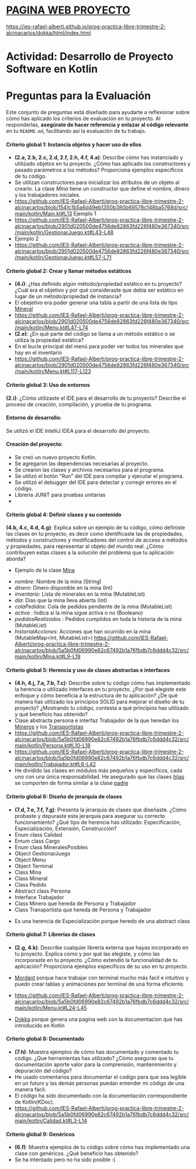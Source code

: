 # [PAGINA WEB PROYECTO](https://ies-rafael-alberti.github.io/prog-practica-libre-trimestre-2-alcinacarlos/dokka/html/index.html)
https://ies-rafael-alberti.github.io/prog-practica-libre-trimestre-2-alcinacarlos/dokka/html/index.html
# Actividad: Desarrollo de Proyecto Software en Kotlin

# Preguntas para la Evaluación

Este conjunto de preguntas está diseñado para ayudarte a reflexionar sobre cómo has aplicado los criterios de evaluación en tu proyecto. Al responderlas, **asegúrate de hacer referencia y enlazar al código relevante** en tu `README.md`, facilitando así la evaluación de tu trabajo.

#### **Criterio global 1: Instancia objetos y hacer uso de ellos**
- **(2.a, 2.b, 2.c, 2.d, 2.f, 2.h, 4.f, 4.a)**: Describe cómo has instanciado y utilizado objetos en tu proyecto. ¿Cómo has aplicado los constructores y pasado parámetros a los métodos? Proporciona ejemplos específicos de tu código.
- Se utilizan constructores para inicializar los atributos de un objeto al crearlo.
  La clase *Mina* tiene un constructor que define el nombre, dinero y los trabajadores iniciales.
- https://github.com/IES-Rafael-Alberti/prog-practica-libre-trimestre-2-alcinacarlos/blob/1541c1b5a6d49eb1350b380b69578c148ba5768d/src/main/kotlin/Main.kt#L13
  Ejemplo 1
- https://github.com/IES-Rafael-Alberti/prog-practica-libre-trimestre-2-alcinacarlos/blob/2901d020500de4756de82863fd226f480e367340/src/main/kotlin/GestionarJuego.kt#L43-L48
- Ejemplo 2
- https://github.com/IES-Rafael-Alberti/prog-practica-libre-trimestre-2-alcinacarlos/blob/2901d020500de4756de82863fd226f480e367340/src/main/kotlin/GestionarJuego.kt#L57-L71

#### **Criterio global 2: Crear y llamar métodos estáticos**
- **(4.i)**: ¿Has definido algún método/propiedad estático en tu proyecto? ¿Cuál era el objetivo y por qué consideraste que debía ser estático en lugar de un método/propiedad de instancia?
- El obejetivo era poder generar una tabla a partir de una lista de tipo [Mineral](https://github.com/IES-Rafael-Alberti/prog-practica-libre-trimestre-2-alcinacarlos/blob/master/src/main/kotlin/Mineral.kt)
- https://github.com/IES-Rafael-Alberti/prog-practica-libre-trimestre-2-alcinacarlos/blob/2901d020500de4756de82863fd226f480e367340/src/main/kotlin/Menu.kt#L47-L74
- **(2.e)**: ¿En qué parte del código se llama a un método estático o se utiliza la propiedad estática?
- En el bucle principal del menú para poder ver todos los minerales que hay en el inventario
- https://github.com/IES-Rafael-Alberti/prog-practica-libre-trimestre-2-alcinacarlos/blob/2901d020500de4756de82863fd226f480e367340/src/main/kotlin/Menu.kt#L117-L123

#### **Criterio global 3: Uso de entornos**
**(2.i)**: ¿Cómo utilizaste el IDE para el desarrollo de tu proyecto? Describe el proceso de creación, compilación, y prueba de tu programa.
#### Entorno de desarrollo:
Se utilizó el IDE IntelliJ IDEA para el desarrollo del proyecto.
#### Creación del proyecto:
* Se creó un nuevo proyecto Kotlin.
* Se agregaron las dependencias necesarias al proyecto.
* Se crearon las clases y archivos necesarios para el programa. 
* Se utilizó el botón "Run" del IDE para compilar y ejecutar el programa. 
* Se utilizó el debugger del IDE para detectar y corregir errores en el código.
* Libreria JUNIT para pruebas unitarias
* 

#### **Criterio global 4: Definir clases y su contenido**
**(4.b, 4.c, 4.d, 4.g)**: Explica sobre un ejemplo de tu código, cómo definiste las clases en tu proyecto, es decir como identificaste las de propiedades, métodos y constructores y modificadores del control de acceso a métodos y propiedades, para representar al objeto del mundo real. ¿Cómo contribuyen estas clases a la solución del problema que tu aplicación aborda?
- Ejemplo de la clase [Mina](https://github.com/IES-Rafael-Alberti/prog-practica-libre-trimestre-2-alcinacarlos/blob/master/src/main/kotlin/Mina.kt)
* _nombre_: Nombre de la mina (String)
* _dinero_: Dinero disponible en la mina (Int)
* _inventario_: Lista de minerales en la mina (MutableList<Mineral>)
* _dia_: Dias que la mina lleva abierta (Int)
* _colaPedidos_: Cola de pedidos pendiente de la mina (MutableList<Pedido>)
* _activa_ : Indica si la mina sigue activa o no (Booleano)
* _pedidosRealizados_ : Pedidos cumplidos en toda la historia de la mina (MutableList<Pedido>)
* _historialAcciones_: Acciones que han ocurrido en la mina (MutableMap<Int, MutableList<String>>)
  https://github.com/IES-Rafael-Alberti/prog-practica-libre-trimestre-2-alcinacarlos/blob/5a5b0fd06990e82c67492b1a76fbdb7c6ddd4c32/src/main/kotlin/Mina.kt#L9-L19
#### **Criterio global 5: Herencia y uso de clases abstractas e interfaces**
- **(4.h, 4.j, 7.a, 7.b, 7.c)**: Describe sobre tu código cómo has implementado la herencia o utilizado interfaces en tu proyecto. ¿Por qué elegiste este enfoque y cómo beneficia a la estructura de tu aplicación? ¿De qué manera has utilizado los principios SOLID para mejorar el diseño de tu proyecto? ¿Mostrando tu código, contesta a qué principios has utilizado y qué beneficio has obtenido?
- Clase abstracta persona e interfaz Trabajador de la que heredan los [Mineros](https://github.com/IES-Rafael-Alberti/prog-practica-libre-trimestre-2-alcinacarlos/blob/master/src/main/kotlin/Minero.kt) y los [Transportistas](https://github.com/IES-Rafael-Alberti/prog-practica-libre-trimestre-2-alcinacarlos/blob/master/src/main/kotlin/Transportista.kt)
- https://github.com/IES-Rafael-Alberti/prog-practica-libre-trimestre-2-alcinacarlos/blob/5a5b0fd06990e82c67492b1a76fbdb7c6ddd4c32/src/main/kotlin/Persona.kt#L10-L18
- https://github.com/IES-Rafael-Alberti/prog-practica-libre-trimestre-2-alcinacarlos/blob/5a5b0fd06990e82c67492b1a76fbdb7c6ddd4c32/src/main/kotlin/Trabajador.kt#L6-L42
- He dividido las clases en módulos más pequeños y específicos, cada uno con una única responsabilidad. He asegurado que las clases [hijas](https://github.com/IES-Rafael-Alberti/prog-practica-libre-trimestre-2-alcinacarlos/blob/5a5b0fd06990e82c67492b1a76fbdb7c6ddd4c32/src/main/kotlin/Trabajador.kt#L6-L42) se comporten de forma similar a la clase [padre](https://github.com/IES-Rafael-Alberti/prog-practica-libre-trimestre-2-alcinacarlos/blob/5a5b0fd06990e82c67492b1a76fbdb7c6ddd4c32/src/main/kotlin/Persona.kt#L10-L18)
#### **Criterio global 6: Diseño de jerarquía de clases**
* **(7.d, 7.e, 7.f, 7.g)**: Presenta la jerarquía de clases que diseñaste. ¿Cómo probaste y depuraste esta jerarquía para asegurar su correcto funcionamiento? ¿Qué tipo de herencia has utilizado: Especificación, Especialización, Extensión, Construcción?
* Enum class Calidad
* Emum class Cargo
* Enum class MineralesPosibles
* Object GestionarJuego
* Object Menu
* Object Terminal
* Class Mina
* Class Mineral
* Class Pedido
* Abstract class Persona
* Interface Trabajador
* Class Minero que hereda de Persona y Trabajador
* Class Transportista que hereda de Persona y Trabajador
- Es una herencia de Especialización porque heredo de una abstract class

#### **Criterio global 7: Librerías de clases**
- **(2.g, 4.k)**: Describe cualquier librería externa que hayas incorporado en tu proyecto. Explica cómo y por qué las elegiste, y cómo las incorporaste en tu proyecto. ¿Cómo extendió la funcionalidad de tu aplicación? Proporciona ejemplos específicos de su uso en tu proyecto.
* [Mordant](https://github.com/ajalt/mordant) porque hace trabajar con terminal mucho más facil e intuitivo y puedo crear tablas y animaciones por terminal de una forma eficiente.
- https://github.com/IES-Rafael-Alberti/prog-practica-libre-trimestre-2-alcinacarlos/blob/5a5b0fd06990e82c67492b1a76fbdb7c6ddd4c32/src/main/kotlin/Menu.kt#L24-L45
* [Dokka](https://github.com/Kotlin/dokka) porque genera una pagina web con la documentacion que has introducido en Kotlin
#### **Criterio global 8: Documentado**
- **(7.h)**: Muestra ejemplos de cómo has documentado y comentado tu código. ¿Que herramientas has utilizado? ¿Cómo aseguras que tu documentación aporte valor para la comprensión, mantenimiento y depuración del código?
- He usado comentarios para documentar el codigo para que sea legible en un futuro y las demás personas puedan entender mi código de una manera fácil.
- El código ha sido documentado con la documentación correspondiente de Kotlin(KDoc).
- https://github.com/IES-Rafael-Alberti/prog-practica-libre-trimestre-2-alcinacarlos/blob/5a5b0fd06990e82c67492b1a76fbdb7c6ddd4c32/src/main/kotlin/Calidad.kt#L3-L14
#### **Criterio global 9: Genéricos**
- **(6.f)**: Muestra ejemplos de tu código sobre cómo has implementado una clase con genéricos. ¿Qué beneficio has obtenido?
- Se ha intentado pero no ha sido posible :(



